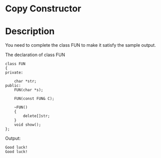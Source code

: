 # Copy Constructor

# Description

You need to complete the class FUN to make it satisfy the sample output.  

The declaration of class FUN

```
class FUN
{
private:
 
    char *str;
public:
    FUN(char *s);
 
    FUN(const FUN& C);
 
    ~FUN()
    {
        delete[]str;
    }
    void show();
};
```
Output:
```
Good luck!
Good luck!
```